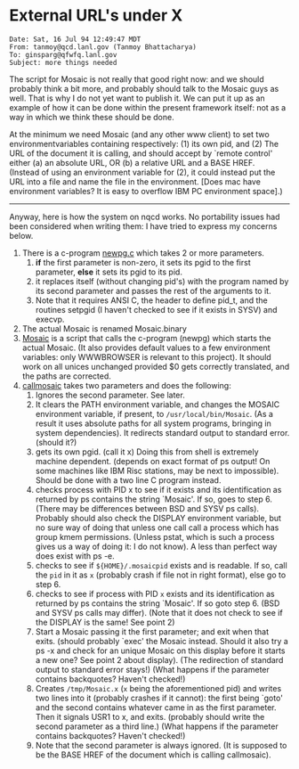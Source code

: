 External URL's under X
======================
```
Date: Sat, 16 Jul 94 12:49:47 MDT
From: tanmoy@qcd.lanl.gov (Tanmoy Bhattacharya)
To: ginsparg@qfwfq.lanl.gov
Subject: more things needed
```
The script for Mosaic is not really that good right now: and we should probably think a bit more, and probably should talk to the Mosaic guys as well. That is why I do not yet want to publish it. We can put it up as an example of how it can be done within the present framework itself: not as a way in which we think these should be done.

At the minimum we need Mosaic (and any other www client) to set two environmentvariables containing respectively: (1) its own pid, and (2) The URL of the document it is calling, and should accept by \`remote control' either (a) an absolute URL, OR (b) a relative URL and a BASE HREF.  
(Instead of using an environment variable for (2), it could instead put the URL into a file and name the file in the environment. \[Does mac have environment variables? It is easy to overflow IBM PC environment space\].)

* * *

Anyway, here is how the system on nqcd works. No portability issues had been considered when writing them: I have tried to express my concerns below.

1.  There is a c-program [newpg.c](newpg.c) which takes 2 or more parameters.
    1.  **if** the first parameter is non-zero, it sets its pgid to the first parameter, **else** it sets its pgid to its pid.
    2.  it replaces itself (without changing pid's) with the program named by its second parameter and passes the rest of the arguments to it.
    3.  Note that it requires ANSI C, the header to define pid\_t, and the routines setpgid (I haven't checked to see if it exists in SYSV) and execvp.
2.  The actual Mosaic is renamed Mosaic.binary
3.  [Mosaic](Mosaic) is a script that calls the c-program (newpg) which starts the actual Mosaic. (It also provides default values to a few environment variables: only WWWBROWSER is relevant to this project). It should work on all unices unchanged provided $0 gets correctly translated, and the paths are corrected.
4.  [callmosaic](callmosaic) takes two parameters and does the following:
    1.  Ignores the second parameter. See later.
    2.  It clears the PATH environment variable, and changes the MOSAIC environment variable, if present, to `/usr/local/bin/Mosaic`. (As a result it uses absolute paths for all system programs, bringing in system dependencies). It redirects standard output to standard error. (should it?)
    3.  gets its own pgid. (call it x) Doing this from shell is extremely machine dependent. (depends on exact format of ps output! On some machines like IBM Risc stations, may be next to impossible). Should be done with a two line C program instead.
    4.  checks process with PID x to see if it exists and its identification as returned by ps contains the string \`Mosaic'. If so, goes to step 6. (There may be differences between BSD and SYSV ps calls). Probably should also check the DISPLAY environment variable, but no sure way of doing that unless one call call a process which has group kmem permissions. (Unless pstat, which is such a process gives us a way of doing it: I do not know). A less than perfect way does exist with ps -e.
    5.  checks to see if `${HOME}/.mosaicpid` exists and is readable. If so, call the `pid` in it as `x` (probably crash if file not in right format), else go to step 6.
    6.  checks to see if process with PID `x` exists and its identification as returned by ps contains the string \`Mosaic'. If so goto step 6. (BSD and SYSV ps calls may differ). (Note that it does not check to see if the DISPLAY is the same! See point 2)
    7.  Start a Mosaic passing it the first parameter; and exit when that exits. (should probably \`exec' the Mosaic instead. Should it also try a ps -x and check for an unique Mosaic on this display before it starts a new one? See point 2 about display). (The redirection of standard output to standard error stays!) (What happens if the parameter contains backquotes? Haven't checked!)
    8.  Creates `/tmp/Mosaic.x` (`x` being the aforementioned pid) and writes two lines into it (probably crashes if it cannot): the first being \`goto' and the second contains whatever came in as the first parameter. Then it signals USR1 to x, and exits. (probably should write the second parameter as a third line.) (What happens if the parameter contains backquotes? Haven't checked!)
    9.  Note that the second parameter is always ignored. (It is supposed to be the BASE HREF of the document which is calling callmosaic).
